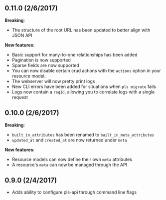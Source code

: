 ## 0.11.0 (2/6/2017)

**Breaking**:

- The structure of the root URL has been updated to better align with JSON API

**New features**:

- Basic support for many-to-one relationships has been added
- Pagination is now supported
- Sparse fields are now supported
- You can now disable certain crud actions with the `actions` option in
  your resource model.
- The webserver will now pretty print logs
- New CLI errors have been added for situations when `pls migrate` fails
- Logs now contain a `reqId`, allowing you to correlate logs with a single
  request

## 0.10.0 (2/6/2017)

**Breaking**:

- `built_in_attributes` has been renamed to `built_in_meta_attributes`
- `updated_at` and `created_at` are now returned under `meta`

**New features**:

- Resource models can now define their own `meta` attributes
- A resource's `meta` can now be managed through the API

## 0.9.0 (2/4/2017)

- Adds ability to configure pls-api through command line flags
